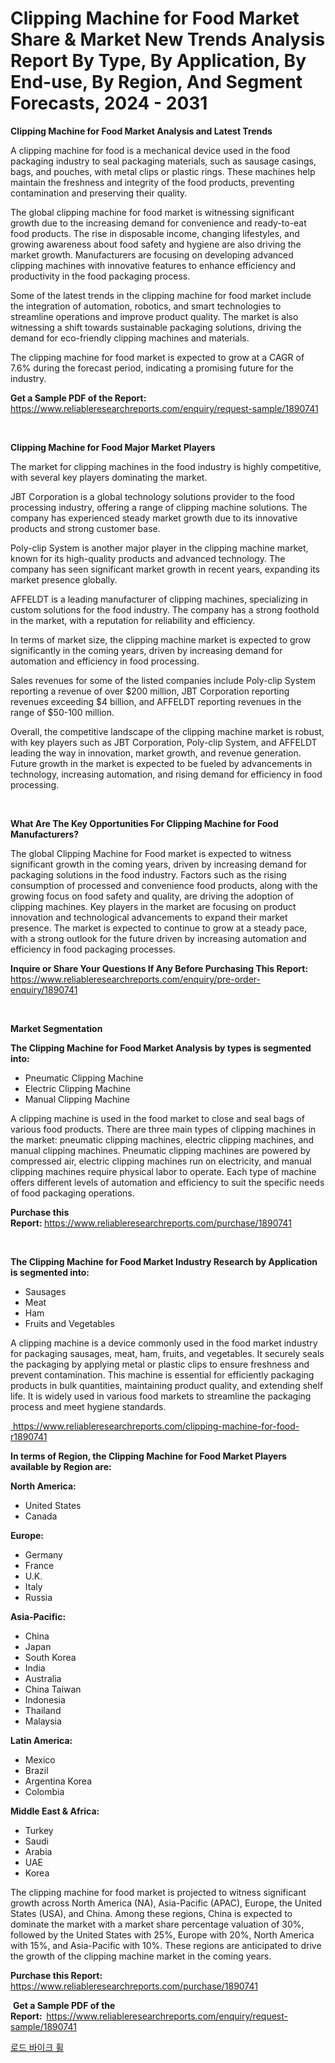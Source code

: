 <p><h1>Clipping Machine for Food Market Share & Market New Trends Analysis Report By Type, By Application, By End-use, By Region, And Segment Forecasts, 2024 - 2031</h1></p><p><strong>Clipping Machine for Food Market Analysis and Latest Trends</strong></p>
<p><p>A clipping machine for food is a mechanical device used in the food packaging industry to seal packaging materials, such as sausage casings, bags, and pouches, with metal clips or plastic rings. These machines help maintain the freshness and integrity of the food products, preventing contamination and preserving their quality.</p><p>The global clipping machine for food market is witnessing significant growth due to the increasing demand for convenience and ready-to-eat food products. The rise in disposable income, changing lifestyles, and growing awareness about food safety and hygiene are also driving the market growth. Manufacturers are focusing on developing advanced clipping machines with innovative features to enhance efficiency and productivity in the food packaging process.</p><p>Some of the latest trends in the clipping machine for food market include the integration of automation, robotics, and smart technologies to streamline operations and improve product quality. The market is also witnessing a shift towards sustainable packaging solutions, driving the demand for eco-friendly clipping machines and materials.</p><p>The clipping machine for food market is expected to grow at a CAGR of 7.6% during the forecast period, indicating a promising future for the industry.</p></p>
<p><strong>Get a Sample PDF of the Report:&nbsp;</strong> <a href="https://www.reliableresearchreports.com/enquiry/request-sample/1890741">https://www.reliableresearchreports.com/enquiry/request-sample/1890741</a></p>
<p>&nbsp;</p>
<p><strong>Clipping Machine for Food Major Market Players</strong></p>
<p><p>The market for clipping machines in the food industry is highly competitive, with several key players dominating the market. </p><p>JBT Corporation is a global technology solutions provider to the food processing industry, offering a range of clipping machine solutions. The company has experienced steady market growth due to its innovative products and strong customer base. </p><p>Poly-clip System is another major player in the clipping machine market, known for its high-quality products and advanced technology. The company has seen significant market growth in recent years, expanding its market presence globally. </p><p>AFFELDT is a leading manufacturer of clipping machines, specializing in custom solutions for the food industry. The company has a strong foothold in the market, with a reputation for reliability and efficiency. </p><p>In terms of market size, the clipping machine market is expected to grow significantly in the coming years, driven by increasing demand for automation and efficiency in food processing. </p><p>Sales revenues for some of the listed companies include Poly-clip System reporting a revenue of over $200 million, JBT Corporation reporting revenues exceeding $4 billion, and AFFELDT reporting revenues in the range of $50-100 million. </p><p>Overall, the competitive landscape of the clipping machine market is robust, with key players such as JBT Corporation, Poly-clip System, and AFFELDT leading the way in innovation, market growth, and revenue generation. Future growth in the market is expected to be fueled by advancements in technology, increasing automation, and rising demand for efficiency in food processing.</p></p>
<p>&nbsp;</p>
<p><strong>What Are The Key Opportunities For Clipping Machine for Food Manufacturers?</strong></p>
<p><p>The global Clipping Machine for Food market is expected to witness significant growth in the coming years, driven by increasing demand for packaging solutions in the food industry. Factors such as the rising consumption of processed and convenience food products, along with the growing focus on food safety and quality, are driving the adoption of clipping machines. Key players in the market are focusing on product innovation and technological advancements to expand their market presence. The market is expected to continue to grow at a steady pace, with a strong outlook for the future driven by increasing automation and efficiency in food packaging processes.</p></p>
<p><strong>Inquire or Share Your Questions If Any Before Purchasing This Report:</strong> <a href="https://www.reliableresearchreports.com/enquiry/pre-order-enquiry/1890741">https://www.reliableresearchreports.com/enquiry/pre-order-enquiry/1890741</a></p>
<p>&nbsp;</p>
<p><strong>Market Segmentation</strong></p>
<p><strong>The Clipping Machine for Food Market Analysis by types is segmented into:</strong></p>
<p><ul><li>Pneumatic Clipping Machine</li><li>Electric Clipping Machine</li><li>Manual Clipping Machine</li></ul></p>
<p><p>A clipping machine is used in the food market to close and seal bags of various food products. There are three main types of clipping machines in the market: pneumatic clipping machines, electric clipping machines, and manual clipping machines. Pneumatic clipping machines are powered by compressed air, electric clipping machines run on electricity, and manual clipping machines require physical labor to operate. Each type of machine offers different levels of automation and efficiency to suit the specific needs of food packaging operations.</p></p>
<p><strong>Purchase this Report:&nbsp;</strong><a href="https://www.reliableresearchreports.com/purchase/1890741">https://www.reliableresearchreports.com/purchase/1890741</a></p>
<p>&nbsp;</p>
<p><strong>The Clipping Machine for Food Market Industry Research by Application is segmented into:</strong></p>
<p><ul><li>Sausages</li><li>Meat</li><li>Ham</li><li>Fruits and Vegetables</li></ul></p>
<p><p>A clipping machine is a device commonly used in the food market industry for packaging sausages, meat, ham, fruits, and vegetables. It securely seals the packaging by applying metal or plastic clips to ensure freshness and prevent contamination. This machine is essential for efficiently packaging products in bulk quantities, maintaining product quality, and extending shelf life. It is widely used in various food markets to streamline the packaging process and meet hygiene standards.</p></p>
<p><a href="https://www.reliableresearchreports.com/clipping-machine-for-food-r1890741">&nbsp;https://www.reliableresearchreports.com/clipping-machine-for-food-r1890741</a></p>
<p><strong>In terms of Region, the Clipping Machine for Food Market Players available by Region are:</strong></p>
<p>
    <p> <strong> North America: </strong>
        <ul>
            <li>United States</li>
            <li>Canada</li>
        </ul>
        </p> 
    <p> <strong> Europe: </strong>
        <ul>
            <li>Germany</li>
            <li>France</li>
            <li>U.K.</li>
            <li>Italy</li>
            <li>Russia</li>
        </ul>
        </p> 
    <p> <strong> Asia-Pacific: </strong>
        <ul>
            <li>China</li>
            <li>Japan</li>
            <li>South Korea</li>
            <li>India</li>
            <li>Australia</li>
            <li>China Taiwan</li>
            <li>Indonesia</li>
            <li>Thailand</li>
            <li>Malaysia</li>
        </ul>
        </p> 
    <p> <strong> Latin America: </strong>
        <ul>
            <li>Mexico</li>
            <li>Brazil</li>
            <li>Argentina Korea</li>
            <li>Colombia</li>
        </ul>
        </p> 
    <p> <strong> Middle East & Africa: </strong>
        <ul>
            <li>Turkey</li>
            <li>Saudi</li>
            <li>Arabia</li>
            <li>UAE</li>
            <li>Korea</li>
        </ul>
    </p>
    </p>
<p><p>The clipping machine for food market is projected to witness significant growth across North America (NA), Asia-Pacific (APAC), Europe, the United States (USA), and China. Among these regions, China is expected to dominate the market with a market share percentage valuation of 30%, followed by the United States with 25%, Europe with 20%, North America with 15%, and Asia-Pacific with 10%. These regions are anticipated to drive the growth of the clipping machine market in the coming years.</p></p>
<p><strong>Purchase this Report: </strong><a href="https://www.reliableresearchreports.com/purchase/1890741">https://www.reliableresearchreports.com/purchase/1890741</a></p>
<p>&nbsp;<strong>Get a Sample PDF of the Report:&nbsp;&nbsp;</strong><a href="https://www.reliableresearchreports.com/enquiry/request-sample/1890741">https://www.reliableresearchreports.com/enquiry/request-sample/1890741</a></p>
<p><strong></strong></p>
<p><p><a href="https://github.com/mpodehpw07370073/Market-Research-Report-List-1/blob/main/835740840737.md">로드 바이크 휠</a></p></p>